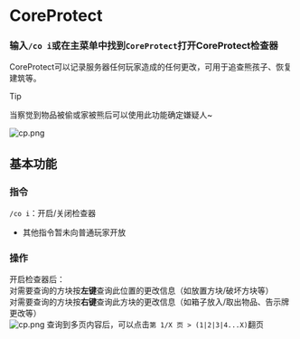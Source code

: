 # CoreProtect
### **输入`/co i`或在主菜单中找到`CoreProtect`打开CoreProtect检查器**
CoreProtect可以记录服务器任何玩家造成的任何更改，可用于追查熊孩子、恢复建筑等。
> [!TIP]
> 当察觉到物品被偷或家被熊后可以使用此功能确定嫌疑人~

![cp.png](/assets/plugins/coreprotect/0.png)
## 基本功能
### 指令
`/co i`：开启/关闭检查器
- 其他指令暂未向普通玩家开放
### 操作
开启检查器后：<br>
对需要查询的方块按**左键**查询此位置的更改信息（如放置方块/破坏方块等）<br>
对需要查询的方块按**右键**查询此方块的更改信息（如箱子放入/取出物品、告示牌更改等）<br>
![cp.png](/assets/plugins/coreprotect/1.png)
查询到多页内容后，可以点击`第 1/X 页 > (1|2|3|4...X)`翻页